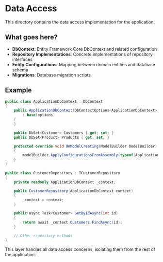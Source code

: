 # Data Access

This directory contains the data access implementation for the application.

## What goes here?

- **DbContext**: Entity Framework Core DbContext and related configuration
- **Repository Implementations**: Concrete implementations of repository interfaces
- **Entity Configurations**: Mapping between domain entities and database schema
- **Migrations**: Database migration scripts

## Example

```csharp
public class ApplicationDbContext : DbContext
{
    public ApplicationDbContext(DbContextOptions<ApplicationDbContext> options)
        : base(options)
    {
    }

    public DbSet<Customer> Customers { get; set; }
    public DbSet<Product> Products { get; set; }

    protected override void OnModelCreating(ModelBuilder modelBuilder)
    {
        modelBuilder.ApplyConfigurationsFromAssembly(typeof(ApplicationDbContext).Assembly);
    }
}

public class CustomerRepository : ICustomerRepository
{
    private readonly ApplicationDbContext _context;

    public CustomerRepository(ApplicationDbContext context)
    {
        _context = context;
    }

    public async Task<Customer> GetByIdAsync(int id)
    {
        return await _context.Customers.FindAsync(id);
    }

    // Other repository methods
}
```

This layer handles all data access concerns, isolating them from the rest of the application.
